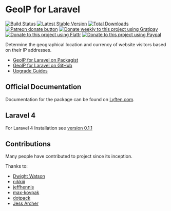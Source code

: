 # GeoIP for Laravel

[![Build Status](https://travis-ci.org/Torann/laravel-geoip.svg?branch=master)](https://travis-ci.org/Torann/laravel-geoip)
[![Latest Stable Version](https://poser.pugx.org/torann/geoip/v/stable.png)](https://packagist.org/packages/torann/geoip)
[![Total Downloads](https://poser.pugx.org/torann/geoip/downloads.png)](https://packagist.org/packages/torann/geoip)
[![Patreon donate button](https://img.shields.io/badge/patreon-donate-yellow.svg)](https://www.patreon.com/torann)
[![Donate weekly to this project using Gratipay](https://img.shields.io/badge/gratipay-donate-yellow.svg)](https://gratipay.com/~torann)
[![Donate to this project using Flattr](https://img.shields.io/badge/flattr-donate-yellow.svg)](https://flattr.com/profile/torann)
[![Donate to this project using Paypal](https://img.shields.io/badge/Donate-PayPal-green.svg)](https://www.paypal.com/cgi-bin/webscr?cmd=_s-xclick&hosted_button_id=4CJA2A97NPYVU)

Determine the geographical location and currency of website visitors based on their IP addresses.

- [GeoIP for Laravel on Packagist](https://packagist.org/packages/torann/geoip)
- [GeoIP for Laravel on GitHub](https://github.com/Torann/laravel-geoip)
- [Upgrade Guides](http://lyften.com/projects/laravel-geoip/doc/upgrade.html)

## Official Documentation

Documentation for the package can be found on [Lyften.com](http://lyften.com/projects/laravel-geoip/).

## Laravel 4

For Laravel 4 Installation see [version 0.1.1](https://github.com/Torann/laravel-geoip/tree/0.1.1)

## Contributions

Many people have contributed to project since its inception.

Thanks to:

- [Dwight Watson](https://github.com/dwightwatson)
- [nikkiii](https://github.com/nikkiii)
- [jeffhennis](https://github.com/jeffhennis)
- [max-kovpak](https://github.com/max-kovpak)
- [dotpack](https://github.com/dotpack)
- [Jess Archer](https://github.com/jessarcher)
